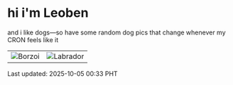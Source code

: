 # hi i'm Leoben

and i like dogs—so have some random dog pics that change whenever my CRON feels like it

|  |  |
|--------|----------|
| ![Borzoi](https://random-dog-vercel.vercel.app/api/random-borzoi?v=1759595631) | ![Labrador](https://random-dog-vercel.vercel.app/api/random-labrador?v=1759595631) |

Last updated: 2025-10-05 00:33 PHT
